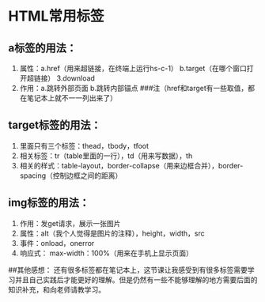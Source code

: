# HTML常用标签

## a标签的用法：
1. 属性：a.href（用来超链接，在终端上运行hs-c-1） b.target（在哪个窗口打开超链接） 3.download
2. 作用：a.跳转外部页面 b.跳转内部锚点
###注（href和target有一些取值，都在笔记本上就不一一列出来了）

## target标签的用法：
1. 里面只有三个标签：thead，tbody，tfoot
2. 相关标签：tr（table里面的一行），td（用来写数据），th
3. 相关的样式：table-layout，border-collapse（用来边框合并），border-spacing（控制边框之间的距离）

## img标签的用法：
1. 作用：发get请求，展示一张图片
2. 属性：alt（我个人觉得是图片的注释），height，width，src
3. 事件：onload，onerror
4. 响应式： max-width：100%（用来在手机上显示页面）

##其他感想：
 还有很多标签都在笔记本上，这节课让我感受到有很多标签需要学习并且自己实践后才能更好的理解。但是仍然有一些不能够理解的地方需要后面的知识补充，和向老师请教学习。
